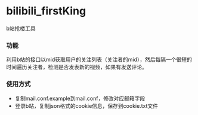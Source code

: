 # bilibili_firstKing
b站抢楼工具

### 功能
利用b站的接口以mid获取用户的关注列表（关注者的mid），然后每隔一个很短的时间遍历关注者，检测是否发表新的视频，如果有发送评论。

### 使用方式
* 复制mail.conf.example到mail.conf，修改对应邮箱字段
* 登录b站，复制json格式的cookie信息，保存到cookie.txt文件
